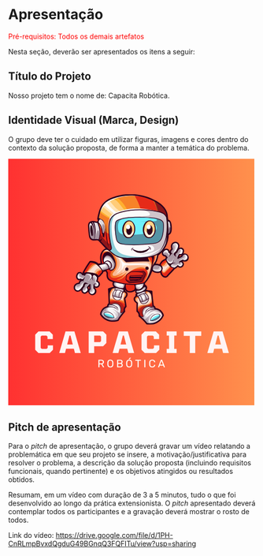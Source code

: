 # Apresentação

<span style="color:red">Pré-requisitos: Todos os demais artefatos</span>

Nesta seção, deverão ser apresentados os itens a seguir:

## Título do Projeto

Nosso projeto tem o nome de: Capacita Robótica.

## Identidade Visual (Marca, Design)

O grupo deve ter o cuidado em utilizar figuras, imagens e cores dentro do contexto da solução proposta, de forma a manter a temática do problema.

<img src = "https://github.com/ICEI-PUC-Minas-PPC-CC/ppc-cc-2024-1-ment2-noite1-capacitarobotica/blob/main/docs/img/Capacita.png"/>

## Pitch de apresentação

Para o _pitch_ de apresentação, o grupo deverá gravar um vídeo relatando a problemática em que seu projeto se insere, a motivação/justificativa para resolver o problema, a descrição da solução proposta (incluindo requisitos funcionais, quando pertinente) e os objetivos atingidos ou resultados obtidos. 

Resumam, em um vídeo com duração de 3 a 5 minutos, tudo o que foi desenvolvido ao longo da prática extensionista.
O _pitch_ apresentado deverá contemplar todos os participantes e a gravação deverá mostrar o rosto de todos.


Link do vídeo: https://drive.google.com/file/d/1PH-CnRLmpBvxdQgduG49BGnqQ3FQFITu/view?usp=sharing
